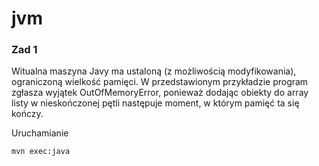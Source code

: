# jvm
### Zad 1
Witualna maszyna Javy ma ustaloną (z możliwością modyfikowania), ograniczoną wielkość pamięci. W przedstawionym przykładzie program zgłasza wyjątek OutOfMemoryError, ponieważ dodając obiekty do array listy w nieskończonej pętli następuje moment, w którym pamięć ta się kończy.

Uruchamianie
```
mvn exec:java
```

